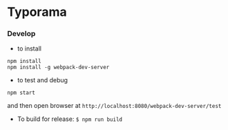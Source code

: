 # Typorama



### Develop
- to install
```$
npm install
npm install -g webpack-dev-server
```
- to test and debug
```$
npm start
```
and then open browser at `http://localhost:8080/webpack-dev-server/test`

- To build for release: 
`$ npm run build` 


